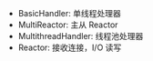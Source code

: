 - BasicHandler: 单线程处理器
- MultiReactor: 主从 Reactor
- MultithreadHandler: 线程池处理器
- Reactor: 接收连接，I/O 读写